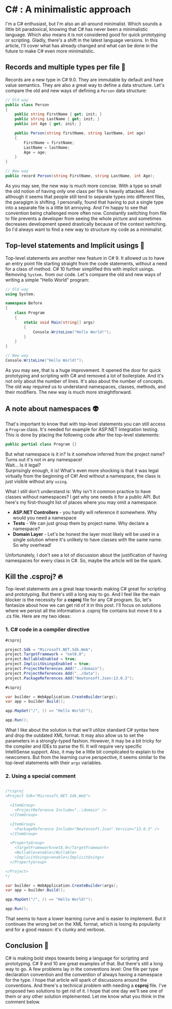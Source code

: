 # C# : A minimalistic approach

I'm a C# enthusiast, but I'm also an all-around minimalist. Which sounds a little bit paradoxical, knowing that C# has never been a minimalistic language. Which also means it is not considered good for quick prototyping or scripting. Gladly, there's a shift in the latest language versions. In this article, I'll cover what has already changed and what can be done in the future to make C# even more minimalistic.

## Records and multiple types per file :page_facing_up:

Records are a new type in C# 9.0. They are immutable by default and have value semantics. They are also a great way to define a data structure. Let's compare the old and new ways of defining a `Person` data structure:

```csharp
// Old way
public class Person
{
    public string FirstName { get; init; }
    public string LastName { get; init; }
    public int Age { get; init; }

    public Person(string firstName, string lastName, int age)
    {
        FirstName = firstName;
        LastName = lastName;
        Age = age;
    }
}

// New way
public record Person(string FirstName, string LastName, int Age);
```

As you may see, the new way is much more concise. With a type so small the old notion of having only one class per file is heavily attacked. And although it seems that people still tend to separate types into different files, the paragigm is shifting. I personally, found that having to put a single type into a separate file is a little bit annoying. And I'm happy to see that convention being challenged more often now. Constantly switching from file to file prevents a developer from seeing the whole picture and sometimes decreases development speed drastically because of the context switching. So I'd always want to find a new way to structure my code as a minimalist.

## Top-level statements and Implicit usings :rocket:

Top-level statements are another new feature in C# 9. It allowed us to have an entry point file starting straight from the code statements, without a need for a class of method. C# 10 further simplified this with implicit usings. Removing `System.` from our code. Let's compare the old and new ways of writing a simple "Hello World" program:

```csharp
// Old way
using System;

namespace Before
{
    class Program
    {
        static void Main(string[] args)
        {
            Console.WriteLine("Hello World!");
        }
    }
}
```

```csharp
// New way
Console.WriteLine("Hello World!");
```

As you may see, that is a huge improvement. It opened the door for quick prototyping and scripting with C# and removed a lot of boilerplate. And it's not only about the number of lines. It's also about the number of concepts. The old way required us to understand namespaces, classes, methods, and their modifiers. The new way is much more straightforward.

## A note about namespaces :alien:

That's important to know that with top-level statements you can still access a `Program` class. It's needed for example for ASP.NET Integration testing. This is done by placing the following code after the top-level statements:

```csharp
public partial class Program {}
```

But what namespace is it in? Is it somehow inferred from the project name? Turns out it's not in any namespace!  
Wait... Is it legal?  
Surprisingly enough, it is! What's even more shocking is that it was legal virtually from the beginning of C#! And without a namespace, the class is just visible without any `using`.

What I still don't understand is: Why isn't it common practice to have classes without namespaces? I get why one needs it for a public API. But here's my first-thought list of places where you may omit a namespace:
- **ASP.NET Controllers** - you hardly will reference it somewhere. Why would you need a namespace
- **Tests** - We can just group them by project name. Why declare a namespace?
- **Domain Layer** - Let's be honest the layer most likely will be used in a single solution where it's unlikely to have classes with the same name. So why overhead!

Unfortunately, I don't see a lot of discussion about the justification of having namespaces for every class in C#. So, maybe the article will be the spark.

## Kill the .csproj? :fire:

Top-level statements are a great leap towards making C# great for scripting and prototyping. But there's still a long way to go. And I feel like the main blocker is the necessity for a **csproj** file for any C# program. So, let's fantasize about how we can get rid of it in this post. I'll focus on solutions where we persist all the information a .csproj file contains but move it to a .cs file. Here are my two ideas:

### 1. C# code in a compiler directive

```csharp
#csproj

project.Sdk = "Microsoft.NET.Sdk.Web";
project.TargetFramework = "net8.0";
project.NullableEnabled = true;
project.ImplicitUsingsEnabled = true;
project.ProjectReferences.Add("../domain");
project.ProjectReferences.Add("../data");
project.PackageReferences.Add("Newtonsoft.Json:13.0.3");

#csproj

var builder = WebApplication.CreateBuilder(args);
var app = builder.Build();

app.MapGet("/", () => "Hello World!");

app.Run();
```

What I like about the solution is that we'll utilize standard C# syntax here and drop the outdated XML format. It may also allow us to set the parameters in a strongly-typed fashion. However, it may be a bit tricky for the compiler and IDEs to parse the fil. It will require very specific IntelliSense support. Also, it may be a little bit complicated to explain to the newcomers. But from the learning curve perspective, it seems similar to the top-level statements with their `args` variables.

### 2. Using a special comment

```csharp

/*csproj
<Project Sdk="Microsoft.NET.Sdk.Web">

  <ItemGroup>
    <ProjectReference Include="..\domain" />
  </ItemGroup>

  <ItemGroup>
    <PackageReference Include="Newtonsoft.Json" Version="13.0.3" />
  </ItemGroup>

  <PropertyGroup>
    <TargetFramework>net8.0</TargetFramework>
    <Nullable>enable</Nullable>
    <ImplicitUsings>enable</ImplicitUsings>
  </PropertyGroup>

</Project>
*/

var builder = WebApplication.CreateBuilder(args);
var app = builder.Build();

app.MapGet("/", () => "Hello World!");

app.Run();
```

That seems to have a lower learning curve and is easier to implement. But it continues the wrong bet on the XML format, which is losing its popularity and for a good reason: it's clunky and verbose.

## Conclusion :tada:

C# is making bold steps towards being a language for scripting and prototyping. C# 9 and 10 are great examples of that. But there's still a long way to go. A few problems lay in the conventions level: One file per type declaration convention and the convention of always having a namespace for the type. I hope that article will spark of discussions around the conventions. And there's a technical problem with needing a **csproj** file. I've proposed two solutions to get rid of it. I hope that one day we'll see one of them or any other solution implemented. Let me know what you think in the comment below.
